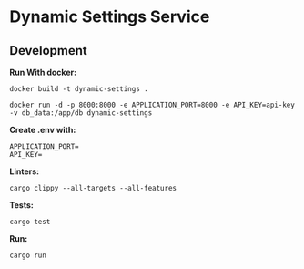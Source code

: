 # Dynamic Settings Service

## Development
**Run With docker:**
```
docker build -t dynamic-settings .
```

```
docker run -d -p 8000:8000 -e APPLICATION_PORT=8000 -e API_KEY=api-key -v db_data:/app/db dynamic-settings
```

**Create .env with:**
```
APPLICATION_PORT=
API_KEY=
```

**Linters:**
```
cargo clippy --all-targets --all-features
```

**Tests:**
```
cargo test
```

**Run:**
```
cargo run
```
